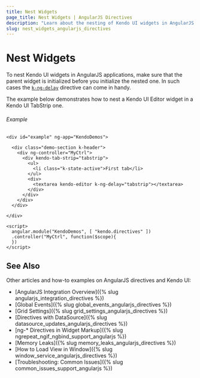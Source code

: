 ```yaml
---
title: Nest Widgets
page_title: Nest Widgets | AngularJS Directives
description: "Learn about the nesting of Kendo UI widgets in AngularJS applications."
slug: nest_widgets_angularjs_directives
---
```


# Nest Widgets

To nest Kendo UI widgets in AngularJS applications, make sure that the parent widget is initialized before you initialize the nested one. In such cases the [`k-ng-delay`](http://docs.telerik.com/kendo-ui/AngularJS/introduction#delay-widget-initialization) directive can come in handy.

The example below demonstrates how to nest a Kendo UI Editor widget in a Kendo UI TabStrip one.

###### Example

    <div id="example" ng-app="KendoDemos">

      <div class="demo-section k-header">
        <div ng-controller="MyCtrl">
          <div kendo-tab-strip="tabstrip">
            <ul>
              <li class="k-state-active">First tab</li>
            </ul>
            <div>
              <textarea kendo-editor k-ng-delay="tabstrip"></textarea>
            </div>
          </div>
        </div>
      </div>

    </div>

    <script>
      angular.module("KendoDemos", [ "kendo.directives" ])
      .controller("MyCtrl", function($scope){
      })
    </script>

## See Also

Other articles and how-to examples on AngularJS directives and Kendo UI:

* [AngularJS Integration Overview]({% slug angularjs_integration_directives %})
* [Global Events]({% slug global_events_angularjs_directives %})
* [Grid Settings]({% slug grid_settings_angularjs_directives %})
* [Directives with DataSource]({% slug datasource_updates_angularjs_directives %})
* [ng-* Directives in Widget Markup]({% slug ngrepeat_ngif_ngbind_support_angularjs %})
* [Memory Leaks]({% slug memory_leaks_angularjs_directives %})
* [How to Load View in Window]({% slug window_service_angularjs_directives %})
* [Troubleshooting: Common Issues]({% slug common_issues_support_angularjs %})
